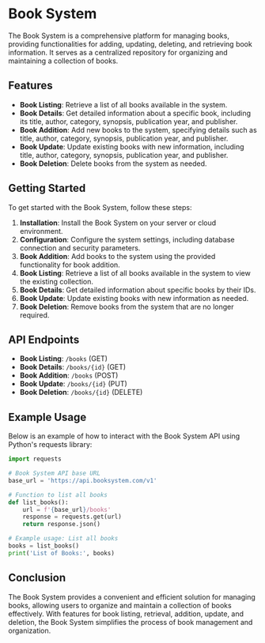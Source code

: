 # Book System

The Book System is a comprehensive platform for managing books, providing functionalities for adding, updating, deleting, and retrieving book information. It serves as a centralized repository for organizing and maintaining a collection of books.

## Features

- **Book Listing**: Retrieve a list of all books available in the system.
- **Book Details**: Get detailed information about a specific book, including its title, author, category, synopsis, publication year, and publisher.
- **Book Addition**: Add new books to the system, specifying details such as title, author, category, synopsis, publication year, and publisher.
- **Book Update**: Update existing books with new information, including title, author, category, synopsis, publication year, and publisher.
- **Book Deletion**: Delete books from the system as needed.

## Getting Started

To get started with the Book System, follow these steps:

1. **Installation**: Install the Book System on your server or cloud environment.
2. **Configuration**: Configure the system settings, including database connection and security parameters.
3. **Book Addition**: Add books to the system using the provided functionality for book addition.
4. **Book Listing**: Retrieve a list of all books available in the system to view the existing collection.
5. **Book Details**: Get detailed information about specific books by their IDs.
6. **Book Update**: Update existing books with new information as needed.
7. **Book Deletion**: Remove books from the system that are no longer required.

## API Endpoints

- **Book Listing**: `/books` (GET)
- **Book Details**: `/books/{id}` (GET)
- **Book Addition**: `/books` (POST)
- **Book Update**: `/books/{id}` (PUT)
- **Book Deletion**: `/books/{id}` (DELETE)

## Example Usage

Below is an example of how to interact with the Book System API using Python's requests library:

```python
import requests

# Book System API base URL
base_url = 'https://api.booksystem.com/v1'

# Function to list all books
def list_books():
    url = f'{base_url}/books'
    response = requests.get(url)
    return response.json()

# Example usage: List all books
books = list_books()
print('List of Books:', books)
```

## Conclusion

The Book System provides a convenient and efficient solution for managing books, allowing users to organize and maintain a collection of books effectively. With features for book listing, retrieval, addition, update, and deletion, the Book System simplifies the process of book management and organization.
